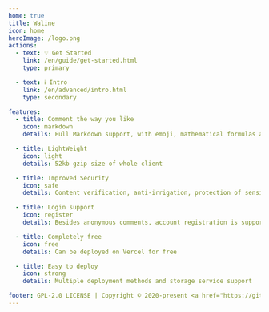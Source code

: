 ```yaml
---
home: true
title: Waline
icon: home
heroImage: /logo.png
actions:
  - text: 💡 Get Started
    link: /en/guide/get-started.html
    type: primary

  - text: ℹ️ Intro
    link: /en/advanced/intro.html
    type: secondary

features:
  - title: Comment the way you like
    icon: markdown
    details: Full Markdown support, with emoji, mathematical formulas and HTML embedding support

  - title: LightWeight
    icon: light
    details: 52kb gzip size of whole client

  - title: Improved Security
    icon: safe
    details: Content verification, anti-irrigation, protection of sensitive data, etc.

  - title: Login support
    icon: register
    details: Besides anonymous comments, account registration is supported to maintain identity

  - title: Completely free
    icon: free
    details: Can be deployed on Vercel for free

  - title: Easy to deploy
    icon: strong
    details: Multiple deployment methods and storage service support

footer: GPL-2.0 LICENSE | Copyright © 2020-present <a href="https://github.com/lizheming" rel="noopenner noreferrer " target="_blank">lizheming</a> | Theme by <a href="https://vuepress-theme-hope.github.io/v2/" rel="noopenner noreferrer " target="_blank">vuepress-theme-hope</a>
---
```

